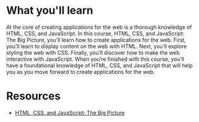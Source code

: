 

# What you'll learn
At the core of creating applications for the web is a thorough knowledge of HTML, CSS, and JavaScript. In this course, HTML, CSS, and JavaScript: The Big Picture, you’ll learn how to create applications for the web. First, you’ll learn to display content on the web with HTML. Next, you’ll explore styling the web with CSS. Finally, you’ll discover how to make the web interactive with JavaScript. When you’re finished with this course, you’ll have a foundational knowledge of HTML, CSS, and JavaScript that will help you as you move forward to create applications for the web.



# Resources
* [HTML, CSS, and JavaScript: The Big Picture](https://www.pluralsight.com/courses/html-css-javascript-big-picture)
